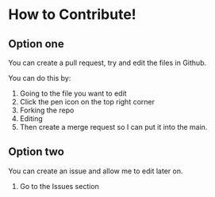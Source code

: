 # How to Contribute!

## Option one

You can create a pull request, try and edit the files in Github.

You can do this by:

  1. Going to the file you want to edit
  2. Click the pen icon on the top right corner
  3. Forking the repo
  4. Editing
  5. Then create a merge request so I can put it into the main.

## Option two

You can create an issue and allow me to edit later on.

  1. Go to the Issues section
